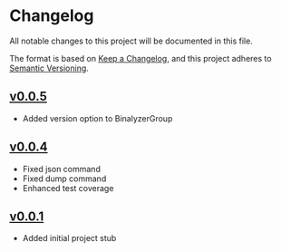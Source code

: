 # Changelog

All notable changes to this project will be documented in this file.

The format is based on [Keep a Changelog](https://keepachangelog.com/en/1.0.0/),
and this project adheres to [Semantic Versioning](https://semver.org/spec/v2.0.0.html).

## [v0.0.5]

- Added version option to BinalyzerGroup

## [v0.0.4]

- Fixed json command
- Fixed dump command
- Enhanced test coverage

## [v0.0.1]

- Added initial project stub

[v0.0.1]: https://github.com/denisvasilik/binalyzer-cli/tree/v0.0.1
[v0.0.2]: https://github.com/denisvasilik/binalyzer-cli/tree/v0.0.2
[v0.0.3]: https://github.com/denisvasilik/binalyzer-cli/tree/v0.0.3
[v0.0.4]: https://github.com/denisvasilik/binalyzer-cli/tree/v0.0.4
[v0.0.5]: https://github.com/denisvasilik/binalyzer-cli/tree/v0.0.5